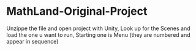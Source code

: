# MathLand-Original-Project
Unzippe the file and open project with Unity, Look up for the Scenes and load the one u want to run, Starting one is Menu (they are numbered and appear in sequence)
